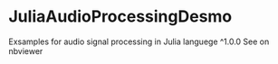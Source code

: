 # JuliaAudioProcessingDesmo
Exsamples for audio signal processing in Julia languege ^1.0.0
See on nbviewer
